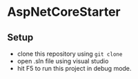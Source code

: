 # AspNetCoreStarter

## Setup
* clone this repository using `git clone`
* open .sln file using visual studio
* hit F5 to run this project in debug mode.
